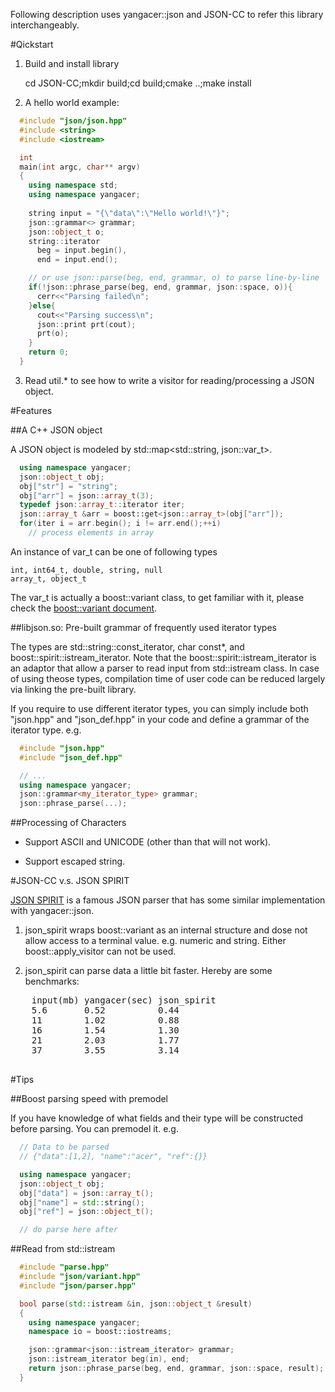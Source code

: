 <link href="markdown.css" rel="stylesheet" type="text/css"><link/>

Following description uses yangacer::json and JSON-CC to refer this library
interchangeably.

#Qickstart

1. Build and install library <p/>

    cd JSON-CC;mkdir build;cd build;cmake ..;make install

2. A hello world example:

```C++
  #include "json/json.hpp"
  #include <string>
  #include <iostream>

  int 
  main(int argc, char** argv)
  {
    using namespace std;
    using namespace yangacer;
    
    string input = "{\"data\":\"Hello world!\"}";
    json::grammar<> grammar; 
    json::object_t o;
    string::iterator 
      beg = input.begin(),
      end = input.end();

    // or use json::parse(beg, end, grammar, o) to parse line-by-line
    if(!json::phrase_parse(beg, end, grammar, json::space, o)){ 
      cerr<<"Parsing failed\n";
    }else{
      cout<<"Parsing success\n";
      json::print prt(cout);
      prt(o);
    }
    return 0;
  }    
```
3. Read util.\* to see how to write a visitor for reading/processing a JSON
   object.

#Features

##A C++ JSON object

A JSON object is modeled by std::map&lt;std::string, json::var\_t&gt;. 

```C++
  using namespace yangacer;
  json::object_t obj;
  obj["str"] = "string"; 
  obj["arr"] = json::array_t(3);
  typedef json::array_t::iterator iter;
  json::array_t &arr = boost::get<json::array_t>(obj["arr"]);
  for(iter i = arr.begin(); i != arr.end();++i)
    // process elements in array
```

An instance of var\_t can be one of following types

    int, int64_t, double, string, null
    array_t, object_t

The var\_t is actually a boost::variant class, to get familiar with it, please 
check the [boost::variant document](http://www.boost.org/doc/libs/1_49_0/doc/html/variant/tutorial.html).

##libjson.so: Pre-built grammar of frequently used iterator types

The types are std::string::const\_iterator, char const\*, and boost::spirit::istream\_iterator.
Note that the boost::spirit::istream\_iterator is an adaptor that allow a parser to
read input from std::istream class. In case of using theose types, compilation time of user code can be
reduced largely via linking the pre-built library.

If you require to use different iterator types, you can simply include both
"json.hpp" and "json\_def.hpp" in your code and define a grammar of the
iterator type. e.g.

```C++
  #include "json.hpp"
  #include "json_def.hpp"

  // ...
  using namespace yangacer;
  json::grammar<my_iterator_type> grammar;
  json::phrase_parse(...);
```

##Processing of Characters 
  
  - Support ASCII and UNICODE (other than that will not work). 

  - Support escaped string.

#JSON-CC v.s. JSON SPIRIT

[JSON SPIRIT](http://www.codeproject.com/Articles/20027/JSON-Spirit-A-C-JSON-Parser-Generator-Implemented) 
is a famous JSON parser that has some similar implementation with
yangacer::json.

1. json\_spirit wraps boost::variant as an internal structure and dose not
   allow access to a terminal value. e.g. numeric and string. Either
   boost::apply\_visitor can not be used.

2. json\_spirit can parse data a little bit faster. Hereby are some
   benchmarks:
  
  <pre>
    input(mb) yangacer(sec) json_spirit
    5.6       0.52          0.44
    11        1.02          0.88
    16        1.54          1.30
    21        2.03          1.77
    37        3.55          3.14
  </pre>

#Tips

##Boost parsing speed with premodel

If you have knowledge of what fields and their type will be constructed
before parsing. You can premodel it. e.g.

```C++
  // Data to be parsed
  // {"data":[1,2], "name":"acer", "ref":{}}

  using namespace yangacer;
  json::object_t obj;
  obj["data"] = json::array_t();
  obj["name"] = std::string();
  obj["ref"] = json::object_t();

  // do parse here after
```

##Read from std::istream

```C++
  #include "parse.hpp"
  #include "json/variant.hpp"
  #include "json/parser.hpp"

  bool parse(std::istream &in, json::object_t &result)
  {
    using namespace yangacer;
    namespace io = boost::iostreams;

    json::grammar<json::istream_iterator> grammar;
    json::istream_iterator beg(in), end;
    return json::phrase_parse(beg, end, grammar, json::space, result);
  }
```
